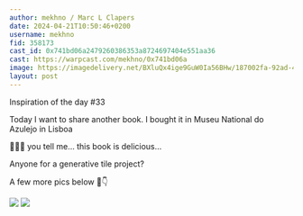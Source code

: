 ```yaml
---
author: mekhno / Marc L Clapers
date: 2024-04-21T10:50:46+0200
username: mekhno
fid: 358173
cast_id: 0x741bd06a2479260386353a8724697404e551aa36
cast: https://warpcast.com/mekhno/0x741bd06a
image: https://imagedelivery.net/BXluQx4ige9GuW0Ia56BHw/187002fa-92ad-47dc-7b4e-b9cdd2547500/original
layout: post
---
```

Inspiration of the day #33   
  
Today I want to share another book. I bought it in Museu National do Azulejo in Lisboa  
  
🤤🤤🤤 you tell me… this book is delicious…  
  
Anyone for a generative tile project?  
  
A few more pics below 🧵👇  

![](https://imagedelivery.net/BXluQx4ige9GuW0Ia56BHw/187002fa-92ad-47dc-7b4e-b9cdd2547500/original)
![](https://imagedelivery.net/BXluQx4ige9GuW0Ia56BHw/8cfcc021-27c6-473e-2514-0a3ba3e99400/original)
